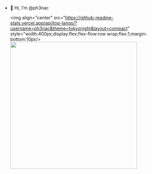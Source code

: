- 👋 Hi, I’m @ph3nac  

  <img align="center" src="https://github-readme-stats.vercel.app/api/top-langs/?username=ph3nac&theme=tokyonight&layout=compact" style="width:400px;display:flex;flex-flow:row wrap;flex:1;margin-bottom:10px/>
  <img align="center" src="https://github-readme-stats.vercel.app/api?username=ph3nac&show_icons=true&theme=tokyonight" style="width:400px;display:flex;flex-flow:row wrap;flex:2;"/>
<!---
ph3nac/ph3nac is a ✨ special ✨ repository because its `README.md` (this file) appears on your GitHub profile.
You can click the Preview link to take a look at your changes.
--->
